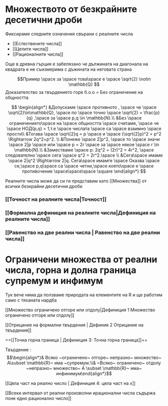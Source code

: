 # Множеството от безкрайните десетични дроби
Фиксираме следните означения свърани с реалните числа
- [[Естествените числа]]
- [[Целите числа]]
- [[Рационалните числа]]

Още в древна гърция е забелязано че дължината на диагонала на квадрата е не съизмерима с дъжината на неговата страна

$$Пример \space за \space това\space е \space \sqrt{2} \notin \mathbb{Q} $$
Доказателство за твърдението горе
б.о.о = Без ограничение на общността

$$ \begin{align*} &Допускаме \space противното , \space че \space \sqrt{2}\in\mathbb{Q}, \space по \space точно \space \sqrt{2} = \frac{p}{q} ,\space за \space p,q \in \mathbb{N}.\\
 &Без \space ограничението\space на \space общността \space считаме, \space че \space НОД(p,q) = 1,т.е \space числата \space са \space взаимно \space прости\\
&Тогава \space \sqrt{2}q = p \space и \space (\sqrt{2}p)^2 = p^2 \Rightarrow 2q^2=p^2. \\
&Понеже \space 2|p^2,  \space то \space значи \space 2|p \space или  \space p = 2r \space за \space някое \space r \in \mathbb{N}.\\
&Заместваме \space p: 2q^2 = (2r)^2 = 4r^2, \space следователно \space сега \space q^2 = 2r^2.\space   \\
&Сега\space имаме \space 2|q^2 \Rightarrow 2|q. Сега\space имамге \space  Оказва \space се,\space p,q\space са \space четни,\space което\space е \space противочение \space\space\space \square \end{align*} $$

Реалните числа може да си ги представим като [[Множества]] от всички безкрайни десетични дроби


### [[Точност на реалните числа|Точност]]


### [[Формална дефиниция на реалните числа|Дефиниция на реалните числа]]


### [[Равенство на две реални числа | Равенство на две реални числа]]

# Ограничени множества от реални числа, горна и долна граница супремум и инфимум

Тук вече няма да ползваме природата на елементите на R и ще работим само с тяханата нардба

[[Множество ограничено отгоре или отдолу|Дефиниция 1 Множество ограничено отгоре или отдолу]]

[[Отрицание на формални твърдения | Дефиния 2 Отрицание на твърдения]]

==[[Точна горна граница | Дефиниция 3: Точна горна граница]]==

Твърдение :
$$\begin{align*}& Всяко ~ограничено~ отгоре~ непразно~ множество~ A\subset \mathbb{R}~ има ~супремум.\\& ~Всяко~ ограничено~ отдолу ~непразно~ множество~ A \subset \mathbb{R}~ има~ инфинимум\end{align*}$$

[[Цяла част на реално число | Дефиниция 4: цяла част на x]]

[[Всеки интервал от реални произволни ирационални числа съдържа поне едно рационално число]]
